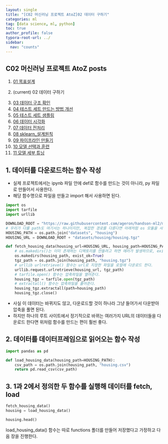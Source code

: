 ```yaml
---
layout: single
title: "[C02 머신러닝 프로젝트 AtoZ]02 데이터 구하기"
categories: ml
tag: [data science, ml, python]
toc: true
author_profile: false
typora-root-url: ../
sidebar:
  nav: "counts"
---
```


 
<nav class="cods"><h2>C02 머신러닝 프로젝트 AtoZ posts</h2><ol><li><a href="/ml/C02_머신러닝_프로젝트_AtoZ~01_목표설계">01 목표설계</a></li><li><p>(current) 02 데이터 구하기</p></li><li><a href="/ml/C02_머신러닝_프로젝트_AtoZ~03_데이터_구조_확인">03 데이터 구조 확인</a></li><li><a href="/ml/C02_머신러닝_프로젝트_AtoZ~04_테스트_세트_만드는_방법_개선">04 테스트 세트 만드는 방법 개선</a></li><li><a href="/ml/C02_머신러닝_프로젝트_AtoZ~05_테스트_세트_샘플링">05 테스트 세트 샘플링</a></li><li><a href="/ml/C02_머신러닝_프로젝트_AtoZ~06_데이터_시각화">06 데이터 시각화</a></li><li><a href="/ml/C02_머신러닝_프로젝트_AtoZ~07_데이터_전처리">07 데이터 전처리</a></li><li><a href="/ml/C02_머신러닝_프로젝트_AtoZ~08_sklearn_설계원칙">08 sklearn_설계원칙</a></li><li><a href="/ml/C02_머신러닝_프로젝트_AtoZ~09_파이프라인_만들기">09 파이프라인 만들기</a></li><li><a href="/ml/C02_머신러닝_프로젝트_AtoZ~10_모델_선택과_훈련">10 모델 선택과 훈련</a></li><li><a href="/ml/C02_머신러닝_프로젝트_AtoZ~11_모델_세부_튜닝">11 모델 세부 튜닝</a></li></ol></nav>

## 1. 데이터를 다운로드하는 함수 작성
- 실제 프로젝트에서는 ipynb 파일 안에 def로 함수를 만드는 것이 아니라, py 파일로 만들어서 사용한다.
- 해당 함수명으로 파일을 만들고 import 해서 사용하면 된다.
 

``` python
import os
import tarfile
import urllib

DOWNLOAD_ROOT = "https://raw.githubusercontent.com/ageron/handson-ml2/master/"
# 우리가 다룰 path도 여기서는 하나이지만, 복잡한 경로를 다룬다면 아래처럼 os 모듈을 사용하면 좋다.
HOUSING_PATH = os.path.join("datasets", "housing")
HOUSING_URL = DOWNLOAD_ROOT + "datasets/housing/housing.tgz"

def fetch_housing_data(housing_url=HOUSING_URL, housing_path=HOUSING_PATH):
    # os.makedirs()는 이미 존재하는 디렉토리를 만들려고 하면 에러가 발생하므로, exist_ok=True로 설정해준다.
    os.makedirs(housing_path, exist_ok=True)
    tgz_path = os.path.join(housing_path, "housing.tgz")
    # urllib urlretrieve() 함수는 url로 지정한 파일을 로컬에 다운로드 한다.
    urllib.request.urlretrieve(housing_url, tgz_path)
    # tarfile.open() 함수는 압축파일을 열어준다.
    housing_tgz = tarfile.open(tgz_path)
    # extractall() 함수는 압축파일을 풀어준다.
    housing_tgz.extractall(path=housing_path)
    housing_tgz.close()
```
- 사실 이 데이터는 바뀌지도 않고, 다운로드할 것이 하나라 그냥 들어가서 다운받아 압축을 풀면 된다.
- 하지만 하나의 루트 사이트에서 정기적으로 바뀌는 여러가지 URL의 데이터들을 다운로드 한다면 위처럼 함수를 만드는 편이 훨씬 좋다.
 
## 2. 데이터를 데이터프레임으로 읽어오는 함수 작성
 

``` python
import pandas as pd

def load_housing_data(housing_path=HOUSING_PATH):
    csv_path = os.path.join(housing_path, "housing.csv")
    return pd.read_csv(csv_path)
```
## 3. 1과 2에서 정의한 두 함수를 실행해 데이터를 fetch, load
 

``` python
fetch_housing_data()
housing = load_housing_data()

housing.head()
```
load_housing_data() 함수는 따로 functions 폴더를 만들어 저장했다고 가정하고 다음 장을 진행한다.
 
